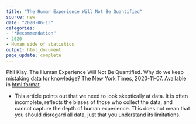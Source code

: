 ```yaml
---
title: "The Human Experience Will Not Be Quantified"
source: new
date: "2020-06-13"
categories:
- "*Recommendation"
- 2020
- Human side of statistics
output: html_document
page_update: complete
---
```


Phil Klay. The Human Experience Will Not Be Quantified. Why do we keep mistaking data for knowledge? The New York Times, 2020-11-07. Available in [html format](https://www.nytimes.com/2020/11/07/opinion/sunday/data-science-limits.html).

<!---More--->

+ This article points out that we need to look skeptically at data. It is often incomplete, reflects the biases of those who collect the data, and cannot capture the depth of human experience. This does not mean that you should disregard all data, just that you understand its limitations.
